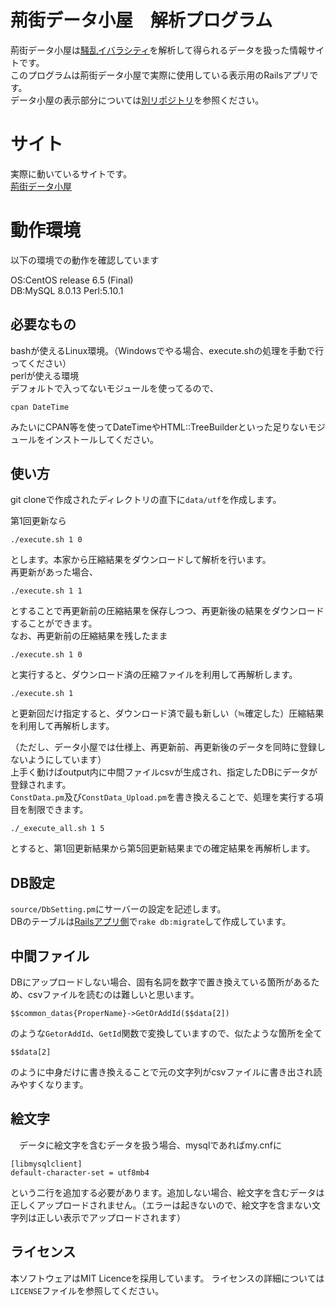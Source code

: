 # 荊街データ小屋　解析プログラム
荊街データ小屋は[騒乱イバラシティ](http://lisge.com/ib)を解析して得られるデータを扱った情報サイトです。  
このプログラムは荊街データ小屋で実際に使用している表示用のRailsアプリです。  
データ小屋の表示部分については[別リポジトリ](https://github.com/white-mns/ibara_rails)を参照ください。

# サイト
実際に動いているサイトです。  
[荊街データ小屋](https://data.teiki.org/ibara/)

# 動作環境
以下の環境での動作を確認しています  
  
OS:CentOS release 6.5 (Final)  
DB:MySQL 8.0.13
Perl:5.10.1  

## 必要なもの

bashが使えるLinux環境。（Windowsでやる場合、execute.shの処理を手動で行ってください）  
perlが使える環境  
デフォルトで入ってないモジュールを使ってるので、

    cpan DateTime

みたいにCPAN等を使ってDateTimeやHTML::TreeBuilderといった足りないモジュールをインストールしてください。

## 使い方
git cloneで作成されたディレクトリの直下に`data/utf`を作成します。  

第1回更新なら

    ./execute.sh 1 0

とします。本家から圧縮結果をダウンロードして解析を行います。  
再更新があった場合、

    ./execute.sh 1 1

とすることで再更新前の圧縮結果を保存しつつ、再更新後の結果をダウンロードすることができます。  
なお、再更新前の圧縮結果を残したまま

    ./execute.sh 1 0

と実行すると、ダウンロード済の圧縮ファイルを利用して再解析します。

    ./execute.sh 1

と更新回だけ指定すると、ダウンロード済で最も新しい（≒確定した）圧縮結果を利用して再解析します。

（ただし、データ小屋では仕様上、再更新前、再更新後のデータを同時に登録しないようにしています）  
上手く動けばoutput内に中間ファイルcsvが生成され、指定したDBにデータが登録されます。  
`ConstData.pm`及び`ConstData_Upload.pm`を書き換えることで、処理を実行する項目を制限できます。  
    
    ./_execute_all.sh 1 5

とすると、第1回更新結果から第5回更新結果までの確定結果を再解析します。

## DB設定
`source/DbSetting.pm`にサーバーの設定を記述します。  
DBのテーブルは[Railsアプリ側](https://github.com/white-mns/ibara_rails)で`rake db:migrate`して作成しています。

## 中間ファイル
DBにアップロードしない場合、固有名詞を数字で置き換えている箇所があるため、csvファイルを読むのは難しいと思います。

    $$common_datas{ProperName}->GetOrAddId($$data[2])

のような`GetorAddId`、`GetId`関数で変換していますので、似たような箇所を全て

    $$data[2]

のように中身だけに書き換えることで元の文字列がcsvファイルに書き出され読みやすくなります。

## 絵文字
　データに絵文字を含むデータを扱う場合、mysqlであればmy.cnfに

    [libmysqlclient]
    default-character-set = utf8mb4

という二行を追加する必要があります。追加しない場合、絵文字を含むデータは正しくアップロードされません。（エラーは起きないので、絵文字を含まない文字列は正しい表示でアップロードされます）

## ライセンス
本ソフトウェアはMIT Licenceを採用しています。 ライセンスの詳細については`LICENSE`ファイルを参照してください。
